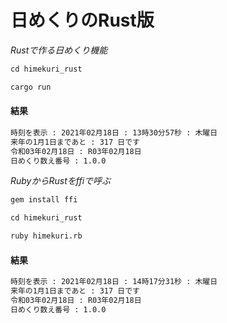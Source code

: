 # 日めくりのRust版

_Rustで作る日めくり機能_

```markdown
cd himekuri_rust

cargo run
```

#### 結果

```markdown
時刻を表示 : 2021年02月18日 : 13時30分57秒 : 木曜日
来年の1月1日まであと : 317 日です
令和03年02月18日 : R03年02月18日
日めくり数え番号 : 1.0.0
```

_RubyからRustをffiで呼ぶ_

```markdown
gem install ffi

cd himekuri_rust

ruby himekuri.rb
```

#### 結果

```markdown
時刻を表示 : 2021年02月18日 : 14時17分31秒 : 木曜日
来年の1月1日まであと : 317 日です
令和03年02月18日 : R03年02月18日
日めくり数え番号 : 1.0.0
```
